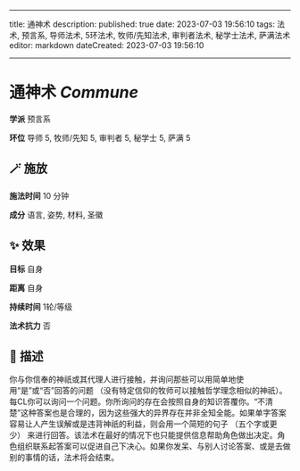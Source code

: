 
---
title: 通神术
description: 
published: true
date: 2023-07-03 19:56:10
tags: 法术, 预言系, 导师法术, 5环法术, 牧师/先知法术, 审判者法术, 秘学士法术, 萨满法术
editor: markdown
dateCreated: 2023-07-03 19:56:10

---

# **通神术** *Commune*

**学派** 预言系 

**环位** 导师 5, 牧师/先知 5, 审判者 5, 秘学士 5, 萨满 5

## 🪄 施放

**施法时间** 10 分钟

**成分** 语言, 姿势, 材料, 圣徽

## ✨ 效果 

**目标** 自身 

**距离** 自身  

**持续时间** 1轮/等级 

**法术抗力** 否

## 📖 描述

你与你信奉的神祇或其代理人进行接触，并询问那些可以用简单地使用“是”或“否”回答的问题 （没有特定信仰的牧师可以接触哲学理念相似的神祇）。每CL你可以询问一个问题。你所询问的存在会按照自身的知识答覆你。“不清楚”这种答案也是合理的，因为这些强大的异界存在并非全知全能。如果单字答案容易让人产生误解或是违背神祇的利益，则会用一个简短的句子 （五个字或更少） 来进行回答。该法术在最好的情况下也只能提供信息帮助角色做出决定。角色组织联系起答案可以促进自己下决心。如果你发呆、与别人讨论答案、或是去做别的事情的话，法术将会结束。
    